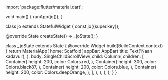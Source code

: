 import 'package:flutter/material.dart';

void main() {
  runApp(jo());
}

class jo extends StatefulWidget {
  const jo({super.key});

  @override
  State<jo> createState() => _joState();
}

class _joState extends State<jo> {
  @override
  Widget build(BuildContext context) {
    return MaterialApp(
      home: Scaffold(
        appBar: AppBar(
          title: Text('Naan kadavul'),
        ),
        body: SingleChildScrollView(
          child: Column(
            children: [
              Container(
                height: 200,
                color: Colors.red,
              ),
              Container(
                height: 300,
                color: Colors.black87,
              ),
              Container(
                height: 200,
                color: Colors.blue,
              ),
              Container(
                height: 200,
                color: Colors.deepOrange,
              ),
            ],
          ),
        ),
      ),
    );
  }
}

